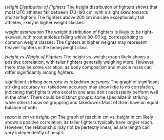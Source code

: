 *Height Distribution of Fighters*
The height distribution of fighters shows that most UFC athletes fall between 170-190 cm, with a slight skew towards shorter fighters.The fighters above 200 cm indicate exceptionally tall athletes, likely in higher weight classes.

*weight destribution*
The weight distribution of fighters is likely to be right-skewed, with most athletes falling within 60-90 kg, corresponding to common weight classes. The fighters at higher weights may represent heavier fighters in the heavyweight class

*Height vs Weight of Fighters*
The height vs. weight graph likely shows a positive correlation, with taller fighters generally weighing more. However, there may be some variation, as body composition and muscle mass can differ significantly among fighters.

*significant striking accuracy vs takedown accuracy*
The graph of significant striking accuracy vs. takedown accuracy may show little to no correlation, indicating that fighters who excel in one area don't necessarily perform well in the other. There could be distinct groups: some specialize in striking, while others focus on grappling and takedowns.Most of them have an equal balance of both

*reach in cm vs height_cm*
The graph of reach in cm vs. height in cm likely shows a positive correlation, as taller fighters typically have longer reach. However, the relationship may not be perfectly linear, as arm length can vary independently of height.


